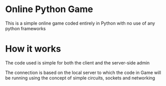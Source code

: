 # Online Python Game
This is a simple online game coded entirely in Python with no use of any python frameworks

# How it works
The code used is simple for both the client and the server-side admin

The connection is based on the local server to which the code in Game will be running using the concept of simple circuits, sockets and networking